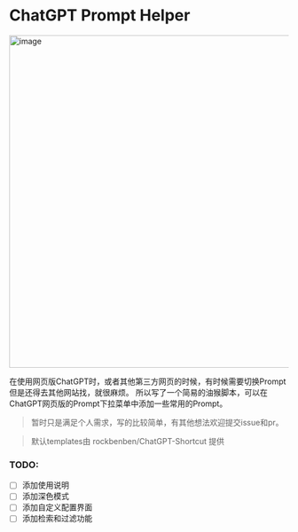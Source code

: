 # ChatGPT Prompt Helper

<img width="600" alt="image" src="https://user-images.githubusercontent.com/9513891/227092496-3c3ad146-5808-45f2-8ab2-00c683da6436.png">

在使用网页版ChatGPT时，或者其他第三方网页的时候，有时候需要切换Prompt但是还得去其他网站找，就很麻烦。
所以写了一个简易的油猴脚本，可以在ChatGPT网页版的Prompt下拉菜单中添加一些常用的Prompt。


> 暂时只是满足个人需求，写的比较简单，有其他想法欢迎提交issue和pr。

> 默认templates由 rockbenben/ChatGPT-Shortcut 提供
 
### TODO:
- [ ] 添加使用说明
- [ ] 添加深色模式
- [ ] 添加自定义配置界面
- [ ] 添加检索和过滤功能
